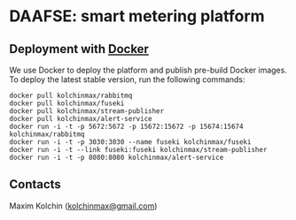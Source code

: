 **DAAFSE**: smart metering platform
===

Deployment with [Docker](http://docker.com/)
---

We use Docker to deploy the platform and publish pre-build Docker images. To deploy the latest stable version, run the following commands:

```
docker pull kolchinmax/rabbitmq
docker pull kolchinmax/fuseki
docker pull kolchinmax/stream-publisher
docker pull kolchinmax/alert-service
docker run -i -t -p 5672:5672 -p 15672:15672 -p 15674:15674 kolchinmax/rabbitmq
docker run -i -t -p 3030:3030 --name fuseki kolchinmax/fuseki
docker run -i -t --link fuseki:fuseki kolchinmax/stream-publisher
docker run -i -t -p 8080:8080 kolchinmax/alert-service
```

Contacts
---
Maxim Kolchin (kolchinmax@gmail.com)
